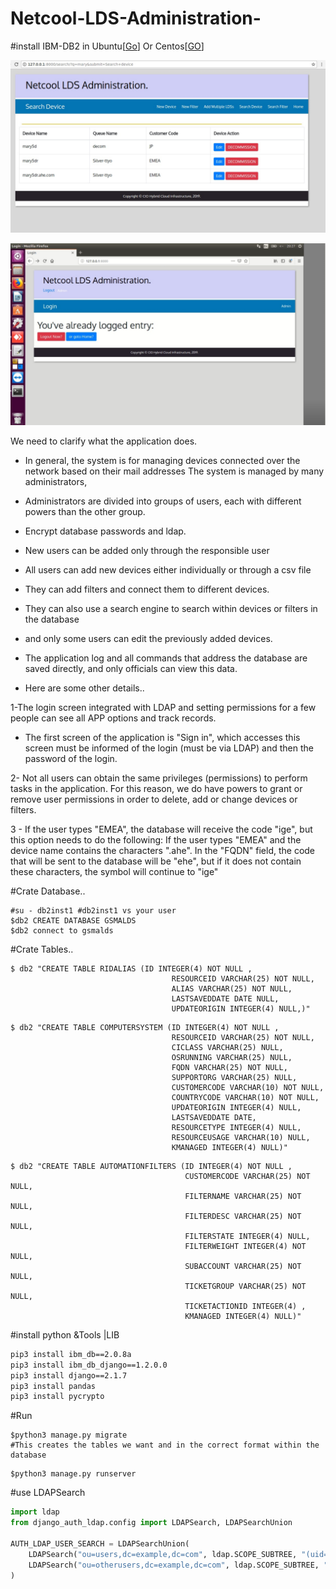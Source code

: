 # Netcool-LDS-Administration-

#install IBM-DB2 in Ubuntu[[Go](http://www.techienote.com/how-to-download-and-install-ibm-db2-database-on-ubuntu/)] Or Centos[[GO](https://blog.toadworld.com/2017/08/11/how-to-install-ibm-db2-developer-edition-on-centos-7-using-docker)]

![search](./result/get_lds.png)

![login](./result/login3.png)

We need to clarify what the application does.
- In general, the system is for managing devices connected over the network based on their mail addresses
The system is managed by many administrators,
- Administrators are divided into groups of users, each with different powers than the other group.
- Encrypt database passwords and ldap.

- New users can be added only through the responsible user

- All users can add new devices either individually or through a csv file
- They can add filters and connect them to different devices.
- They can also use a search engine to search within devices or filters in the database
- and only some users can edit the previously added devices.
- The application log and all commands that address the database are saved directly, and only officials can view this data.

- Here are some other details..

1-The login screen integrated with LDAP and setting permissions for a few people can see all APP options and track records.
- The first screen of the application is "Sign in", which accesses this screen must be informed of the login (must be via LDAP) and then the password of the login.

2- Not all users can obtain the same privileges (permissions) to perform tasks in the application. For this reason, we do have powers to grant or remove user permissions in order to delete, add or change devices or filters.

3 - If the user types "EMEA", the database will receive the code "ige", but this option needs to do the following: If the user types "EMEA" and the device name contains the characters ".ahe". In the "FQDN" field, the code that will be sent to the database will be "ehe", but if it does not contain these characters, the symbol will continue to "ige"

#Crate Database..
```shell
#su - db2inst1 #db2inst1 vs your user
$db2 CREATE DATABASE GSMALDS
$db2 connect to gsmalds
```
#Crate Tables..

```shell
$ db2 "CREATE TABLE RIDALIAS (ID INTEGER(4) NOT NULL ,
                                    RESOURCEID VARCHAR(25) NOT NULL,
                                    ALIAS VARCHAR(25) NOT NULL,
                                    LASTSAVEDDATE DATE NULL,
                                    UPDATEORIGIN INTEGER(4) NULL,)"

```
```shell
$ db2 "CREATE TABLE COMPUTERSYSTEM (ID INTEGER(4) NOT NULL ,
                                    RESOURCEID VARCHAR(25) NOT NULL,
                                    CICLASS VARCHAR(25) NULL,
                                    OSRUNNING VARCHAR(25) NULL,
                                    FQDN VARCHAR(25) NOT NULL,
                                    SUPPORTORG VARCHAR(25) NULL,
                                    CUSTOMERCODE VARCHAR(10) NOT NULL,
                                    COUNTRYCODE VARCHAR(10) NOT NULL,
                                    UPDATEORIGIN INTEGER(4) NULL,
                                    LASTSAVEDDATE DATE,
                                    RESOURCETYPE INTEGER(4) NULL,
                                    RESOURCEUSAGE VARCHAR(10) NULL,
                                    KMANAGED INTEGER(4) NULL)"
```
```shell
$ db2 "CREATE TABLE AUTOMATIONFILTERS (ID INTEGER(4) NOT NULL ,
                                       CUSTOMERCODE VARCHAR(25) NOT NULL,
                                       FILTERNAME VARCHAR(25) NOT NULL,
                                       FILTERDESC VARCHAR(25) NOT NULL,
                                       FILTERSTATE INTEGER(4) NULL,
                                       FILTERWEIGHT INTEGER(4) NOT NULL,
                                       SUBACCOUNT VARCHAR(25) NOT NULL,
                                       TICKETGROUP VARCHAR(25) NOT NULL,
                                       TICKETACTIONID INTEGER(4) ,
                                       KMANAGED INTEGER(4) NULL)"

```

#install python &Tools |LIB

```bash
pip3 install ibm_db==2.0.8a
pip3 install ibm_db_django==1.2.0.0
pip3 install django==2.1.7
pip3 install pandas
pip3 install pycrypto
```

#Run
```shell
$python3 manage.py migrate
#This creates the tables we want and in the correct format within the database
```
```shell
$python3 manage.py runserver
```



#use LDAPSearch 
```python
import ldap
from django_auth_ldap.config import LDAPSearch, LDAPSearchUnion

AUTH_LDAP_USER_SEARCH = LDAPSearchUnion(
    LDAPSearch("ou=users,dc=example,dc=com", ldap.SCOPE_SUBTREE, "(uid=%(user)s)"),
    LDAPSearch("ou=otherusers,dc=example,dc=com", ldap.SCOPE_SUBTREE, "(uid=%(user)s)"),
)
```
